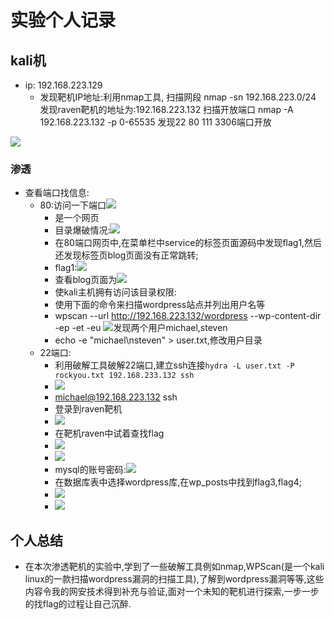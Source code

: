 # 实验个人记录

## kali机

- ip: 192.168.223.129
  - 发现靶机IP地址:利用nmap工具,
                    扫描网段
                    nmap -sn 192.168.223.0/24
                    发现raven靶机的地址为:192.168.223.132
                    扫描开放端口
                    nmap -A 192.168.223.132 -p 0-65535
                    发现22 80 111 3306端口开放
<img src="./pics/faxianbaji.png">

### 渗透

- 查看端口找信息:
  - 80:访问一下端口<img src="./pics/80.png">
    - 是一个网页
    - 目录爆破情况:<img src="./pics/目录爆破.png">
    - 在80端口网页中,在菜单栏中service的标签页面源码中发现flag1,然后还发现标签页blog页面没有正常跳转;
    - flag1:<img src="./pics/flag1.png">
    - 查看blog页面为<img src="./pics/wordpress.png">
    - 使kali主机拥有访问该目录权限:  
    - 使用下面的命令来扫描wordpress站点并列出用户名等
    - wpscan --url <http://192.168.223.132/wordpress> --wp-content-dir -ep -et -eu
        <img src="./pics/wordpressusers.png">发现两个用户michael,steven
    - echo -e  "michael\nsteven" > user.txt,修改用户目录
  - 22端口:
    - 利用破解工具破解22端口,建立ssh连接`hydra -L user.txt -P rockyou.txt 192.168.233.132 ssh`
    - <img src="./pics/ssh.png">
    - michael@192.168.223.132 ssh
    - 登录到raven靶机
    - <img src="./pics/raven.png">
    - 在靶机raven中试着查找flag
    - <img src="./pics/flag2.png">
    - <img src="./pics/flag-2.png">
    - mysql的账号密码:<img src="./pics/mysql.png">
    - 在数据库表中选择wordpress库,在wp_posts中找到flag3,flag4;
    - <img src="./pics/flag-3.png">
    - <img src="./pics/flag-4.png">

## 个人总结

- 在本次渗透靶机的实验中,学到了一些破解工具例如nmap,WPScan(是一个kali linux的一款扫描wordpress漏洞的扫描工具),了解到wordpress漏洞等等,这些内容令我的网安技术得到补充与验证,面对一个未知的靶机进行探索,一步一步的找flag的过程让自己沉醉.
